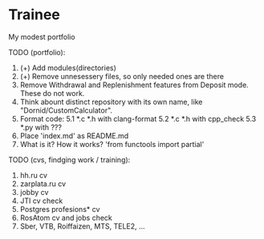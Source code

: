 # Trainee
My modest portfolio

  TODO (portfolio):
1. (+) Add modules(directories)
2. (+) Remove unnesessery files, so only needed ones are there
3. Remove Withdrawal and Replenishment features from Deposit mode. These do not work.
4. Think abount distinct repository with its own name, like "Dornid/CustomCalculator".
5. Format code:
  5.1 *.c *.h with clang-format
  5.2 *.c *.h with cpp_check
  5.3 *.py with ???
6. Place 'index.md' as README.md
7. What is it? How it works? 'from functools import partial'

  TODO (cvs, findging work / training):
1. hh.ru cv
2. zarplata.ru cv
3. jobby cv
4. JTI cv check
5. Postgres profesions* cv
6. RosAtom cv and jobs check
7. Sber, VTB, Roiffaizen, MTS, TELE2, ...
